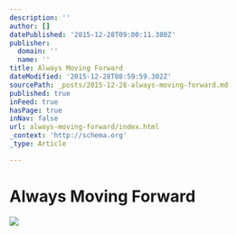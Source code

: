 ```yaml
---
description: ''
author: []
datePublished: '2015-12-28T09:00:11.380Z'
publisher:
  domain: ''
  name: ''
title: Always Moving Forward
dateModified: '2015-12-28T08:59:59.302Z'
sourcePath: _posts/2015-12-28-always-moving-forward.md
published: true
inFeed: true
hasPage: true
inNav: false
url: always-moving-forward/index.html
_context: 'http://schema.org'
_type: Article

---
```

# Always Moving Forward
![](https://the-grid-user-content.s3-us-west-2.amazonaws.com/31e8e477-85f3-4629-a6a0-40da6578a7a1.png)